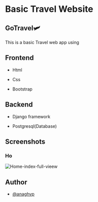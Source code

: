 
# Basic Travel Website 
## GoTravel🛩️



This is a basic Travel web app using




## Frontend

- Html

- Css

- Bootstrap

## Backend

- Django framework

- Postgresql(Database)





## Screenshots

### Ho
![Home-index-full-vieew](https://github.com/an9gh/project-travel/blob/master/screenshots/Full-page-view-home.png?raw=true)


## Author

- [@anaghvp](https://github.com/an9gh)

